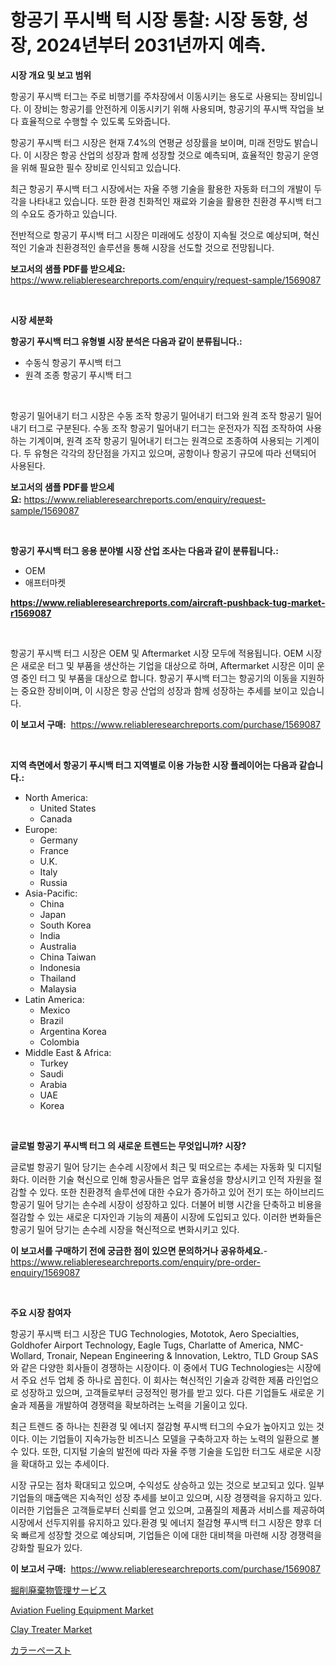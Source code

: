 <p><h1>항공기 푸시백 턱 시장 통찰: 시장 동향, 성장, 2024년부터 2031년까지 예측.</h1></p><p><strong>시장 개요 및 보고 범위</strong></p>
<p><p>항공기 푸시백 터그는 주로 비행기를 주차장에서 이동시키는 용도로 사용되는 장비입니다. 이 장비는 항공기를 안전하게 이동시키기 위해 사용되며, 항공기의 푸시백 작업을 보다 효율적으로 수행할 수 있도록 도와줍니다.</p><p>항공기 푸시백 터그 시장은 현재 7.4%의 연평균 성장률을 보이며, 미래 전망도 밝습니다. 이 시장은 항공 산업의 성장과 함께 성장할 것으로 예측되며, 효율적인 항공기 운영을 위해 필요한 필수 장비로 인식되고 있습니다.</p><p>최근 항공기 푸시백 터그 시장에서는 자율 주행 기술을 활용한 자동화 터그의 개발이 두각을 나타내고 있습니다. 또한 환경 친화적인 재료와 기술을 활용한 친환경 푸시백 터그의 수요도 증가하고 있습니다.</p><p>전반적으로 항공기 푸시백 터그 시장은 미래에도 성장이 지속될 것으로 예상되며, 혁신적인 기술과 친환경적인 솔루션을 통해 시장을 선도할 것으로 전망됩니다.</p></p>
<p><strong>보고서의 샘플 PDF를 받으세요:</strong> <a href="https://www.reliableresearchreports.com/enquiry/request-sample/1569087">https://www.reliableresearchreports.com/enquiry/request-sample/1569087</a></p>
<p>&nbsp;</p>
<p><strong>시장 세분화</strong></p>
<p><strong>항공기 푸시백 터그 유형별 시장 분석은 다음과 같이 분류됩니다.:</strong></p>
<p><ul><li>수동식 항공기 푸시백 터그</li><li>원격 조종 항공기 푸시백 터그</li></ul></p>
<p>&nbsp;</p>
<p><p>항공기 밀어내기 터그 시장은 수동 조작 항공기 밀어내기 터그와 원격 조작 항공기 밀어내기 터그로 구분된다. 수동 조작 항공기 밀어내기 터그는 운전자가 직접 조작하여 사용하는 기계이며, 원격 조작 항공기 밀어내기 터그는 원격으로 조종하여 사용되는 기계이다. 두 유형은 각각의 장단점을 가지고 있으며, 공항이나 항공기 규모에 따라 선택되어 사용된다.</p></p>
<p><strong>보고서의 샘플 PDF를 받으세요:</strong>&nbsp;<a href="https://www.reliableresearchreports.com/enquiry/request-sample/1569087">https://www.reliableresearchreports.com/enquiry/request-sample/1569087</a></p>
<p>&nbsp;</p>
<p><strong> 항공기 푸시백 터그 응용 분야별 시장 산업 조사는 다음과 같이 분류됩니다.:</strong></p>
<p><ul><li>OEM</li><li>애프터마켓</li></ul></p>
<p><strong><a href="https://www.reliableresearchreports.com/aircraft-pushback-tug-market-r1569087">https://www.reliableresearchreports.com/aircraft-pushback-tug-market-r1569087</a></strong></p>
<p>&nbsp;</p>
<p><p>항공기 푸시백 터그 시장은 OEM 및 Aftermarket 시장 모두에 적용됩니다. OEM 시장은 새로운 터그 및 부품을 생산하는 기업을 대상으로 하며, Aftermarket 시장은 이미 운영 중인 터그 및 부품을 대상으로 합니다. 항공기 푸시백 터그는 항공기의 이동을 지원하는 중요한 장비이며, 이 시장은 항공 산업의 성장과 함께 성장하는 추세를 보이고 있습니다.</p></p>
<p><strong>이 보고서 구매:</strong>&nbsp; <a href="https://www.reliableresearchreports.com/purchase/1569087">https://www.reliableresearchreports.com/purchase/1569087</a></p>
<p>&nbsp;</p>
<p><strong>지역 측면에서 항공기 푸시백 터그 지역별로 이용 가능한 시장 플레이어는 다음과 같습니다.:</strong></p>
<p><ul>
    <li>
        North America:
        <ul>
            <li>United States</li>
            <li>Canada</li>
        </ul>
    </li>
    <li>
        Europe:
        <ul>
            <li>Germany</li>
            <li>France</li>
            <li>U.K.</li>
            <li>Italy</li>
            <li>Russia</li>
        </ul>
    </li>
    <li>
        Asia-Pacific:
        <ul>
            <li>China</li>
            <li>Japan</li>
            <li>South Korea</li>
            <li>India</li>
            <li>Australia</li>
            <li>China Taiwan</li>
            <li>Indonesia</li>
            <li>Thailand</li>
            <li>Malaysia</li>
        </ul>
    </li>
    <li>
        Latin America:
        <ul>
            <li>Mexico</li>
            <li>Brazil</li>
            <li>Argentina Korea</li>
            <li>Colombia</li>
        </ul>
    </li>
    <li>
        Middle East & Africa:
        <ul>
            <li>Turkey</li>
            <li>Saudi</li>
            <li>Arabia</li>
            <li>UAE</li>
            <li>Korea</li>
        </ul>
    </li>
    </ul></p>
<p>&nbsp;</p>
<p><strong>글로벌 항공기 푸시백 터그 의 새로운 트렌드는 무엇입니까? 시장?</strong></p>
<p><p>글로벌 항공기 밀어 당기는 손수레 시장에서 최근 및 떠오르는 추세는 자동화 및 디지털화다. 이러한 기술 혁신으로 인해 항공사들은 업무 효율성을 향상시키고 인적 자원을 절감할 수 있다. 또한 친환경적 솔루션에 대한 수요가 증가하고 있어 전기 또는 하이브리드 항공기 밀어 당기는 손수레 시장이 성장하고 있다. 더불어 비행 시간을 단축하고 비용을 절감할 수 있는 새로운 디자인과 기능의 제품이 시장에 도입되고 있다. 이러한 변화들은 항공기 밀어 당기는 손수레 시장을 혁신적으로 변화시키고 있다.</p></p>
<p><strong>이 보고서를 구매하기 전에 궁금한 점이 있으면 문의하거나 공유하세요.</strong>- <a href="https://www.reliableresearchreports.com/enquiry/pre-order-enquiry/1569087">https://www.reliableresearchreports.com/enquiry/pre-order-enquiry/1569087</a></p>
<p>&nbsp;</p>
<p><strong>주요 시장 참여자</strong></p>
<p><p>항공기 푸시백 터그 시장은 TUG Technologies, Mototok, Aero Specialties, Goldhofer Airport Technology, Eagle Tugs, Charlatte of America, NMC-Wollard, Tronair, Nepean Engineering & Innovation, Lektro, TLD Group SAS와 같은 다양한 회사들이 경쟁하는 시장이다. 이 중에서 TUG Technologies는 시장에서 주요 선두 업체 중 하나로 꼽힌다. 이 회사는 혁신적인 기술과 강력한 제품 라인업으로 성장하고 있으며, 고객들로부터 긍정적인 평가를 받고 있다. 다른 기업들도 새로운 기술과 제품을 개발하여 경쟁력을 확보하려는 노력을 기울이고 있다.</p><p>최근 트렌드 중 하나는 친환경 및 에너지 절감형 푸시백 터그의 수요가 높아지고 있는 것이다. 이는 기업들이 지속가능한 비즈니스 모델을 구축하고자 하는 노력의 일환으로 볼 수 있다. 또한, 디지털 기술의 발전에 따라 자율 주행 기술을 도입한 터그도 새로운 시장을 확대하고 있는 추세이다.</p><p>시장 규모는 점차 확대되고 있으며, 수익성도 상승하고 있는 것으로 보고되고 있다. 일부 기업들의 매출액은 지속적인 성장 추세를 보이고 있으며, 시장 경쟁력을 유지하고 있다. 이러한 기업들은 고객들로부터 신뢰를 얻고 있으며, 고품질의 제품과 서비스를 제공하여 시장에서 선두지위를 유지하고 있다.환경 및 에너지 절감형 푸시백 터그 시장은 향후 더욱 빠르게 성장할 것으로 예상되며, 기업들은 이에 대한 대비책을 마련해 시장 경쟁력을 강화할 필요가 있다.</p></p>
<p><strong>이 보고서 구매:</strong>&nbsp;&nbsp;<a href="https://www.reliableresearchreports.com/purchase/1569087">https://www.reliableresearchreports.com/purchase/1569087</a></p>
<p><p><a href="https://github.com/avbqbctihcbe2/Market-Research-Report-List-1/blob/main/577173230205.md">掘削廃棄物管理サービス</a></p><p><a href="https://github.com/peachesmcdowel1/Market-Research-Report-List-2/blob/main/aviation-fueling-equipment-market.md">Aviation Fueling Equipment Market</a></p><p><a href="https://github.com/redneck06/Market-Research-Report-List-2/blob/main/clay-treater-market.md">Clay Treater Market</a></p><p><a href="https://github.com/luffiazaza/Market-Research-Report-List-1/blob/main/618000930206.md">カラーペースト</a></p></p>